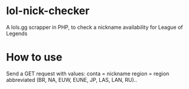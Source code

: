 # lol-nick-checker

A lols.gg scrapper in PHP, to check a nickname availability for League of Legends


# How to use

Send a GET request with values:
conta = nickname
region = region abbreviated (BR, NA, EUW, EUNE, JP, LAS, LAN, RU)..
